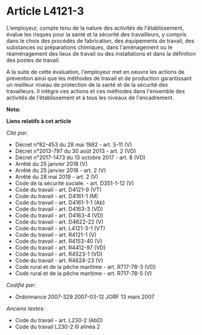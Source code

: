 # Article L4121-3

L'employeur, compte tenu de la nature des activités de l'établissement, évalue les risques pour la santé et la sécurité des
travailleurs, y compris dans le choix des procédés de fabrication, des équipements de travail, des substances ou préparations
chimiques, dans l'aménagement ou le réaménagement des lieux de travail ou des installations et dans la définition des postes
de travail.

A la suite de cette évaluation, l'employeur met en oeuvre les actions de prévention ainsi que les méthodes de travail et de
production garantissant un meilleur niveau de protection de la santé et de la sécurité des travailleurs. Il intègre ces
actions et ces méthodes dans l'ensemble des activités de l'établissement et à tous les niveaux de l'encadrement.

**Nota:**



**Liens relatifs à cet article**

_Cité par_:

  - Décret n°82-453 du 28 mai 1982 - art. 5-11 (V)
  - Décret n°2013-797 du 30 août 2013 - art. 2 (VD)
  - Décret n°2017-1473 du 13 octobre 2017 - art. 8 (VD)
  - Arrêté du 25 janvier 2018 (V)
  - Arrêté du 25 janvier 2018 - art. 2 (V)
  - Arrêté du 28 mai 2019 - art. 2 (V)
  - Code de la sécurité sociale. - art. D351-1-12 (V)
  - Code du travail - art. D4121-9 (VT)
  - Code du travail - art. D4161-1 (M)
  - Code du travail - art. D4161-1-1 (Ab)
  - Code du travail - art. D4163-3 (VD)
  - Code du travail - art. D4163-4 (VD)
  - Code du travail - art. D4622-22 (V)
  - Code du travail - art. L4121-3-1 (VT)
  - Code du travail - art. R4121-1 (V)
  - Code du travail - art. R4153-40 (V)
  - Code du travail - art. R4412-97 (VD)
  - Code du travail - art. R4523-1 (VD)
  - Code du travail - art. R4624-23 (V)
  - Code rural et de la pêche maritime - art. R717-78-3 (VD)
  - Code rural et de la pêche maritime - art. R717-78-5 (V)

_Codifié par_:

  - Ordonnance 2007-329 2007-03-12 JORF 13 mars 2007

_Anciens textes_:

  - Code du travail - art. L230-2 (AbD)
  - Code du travail L230-2 III alinéa 2
